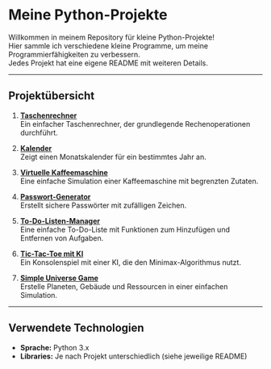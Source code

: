 # Meine Python-Projekte

Willkommen in meinem Repository für kleine Python-Projekte!  
Hier sammle ich verschiedene kleine Programme, um meine Programmierfähigkeiten zu verbessern.  
Jedes Projekt hat eine eigene README mit weiteren Details.

---

## Projektübersicht
1. **[Taschenrechner](calculator/README.md)**  
   Ein einfacher Taschenrechner, der grundlegende Rechenoperationen durchführt.

2. **[Kalender](calender/README.md)**  
   Zeigt einen Monatskalender für ein bestimmtes Jahr an.

3. **[Virtuelle Kaffeemaschine](coffee_machine/README.md)**  
   Eine einfache Simulation einer Kaffeemaschine mit begrenzten Zutaten.

4. **[Passwort-Generator](password_generator/README.md)**  
   Erstellt sichere Passwörter mit zufälligen Zeichen.

5. **[To-Do-Listen-Manager](todo_list/README.md)**  
   Eine einfache To-Do-Liste mit Funktionen zum Hinzufügen und Entfernen von Aufgaben.

6. **[Tic-Tac-Toe mit KI](tictactoe/README.md)**  
   Ein Konsolenspiel mit einer KI, die den Minimax-Algorithmus nutzt.

7. **[Simple Universe Game](simple-universe-game/README.md)**  
   Erstelle Planeten, Gebäude und Ressourcen in einer einfachen Simulation.

---

## Verwendete Technologien
- **Sprache:** Python 3.x  
- **Libraries:** Je nach Projekt unterschiedlich (siehe jeweilige README)


